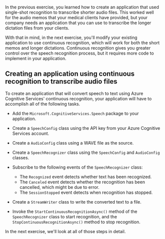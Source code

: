 In the previous exercise, you learned how to create an application that used single-shot recognition to transcribe shorter audio files. This worked well for the audio memos that your medical clients have provided, but your company needs an application that you can use to transcribe the longer dictation files from your clients.

With that in mind, in the next exercise, you'll modify your existing application to use continuous recognition, which will work for both the short memos and longer dictations. Continuous recognition gives you greater control over the speech recognition process, but it requires more code to implement in your application.

## Creating an application using continuous recognition to transcribe audio files

To create an application that will convert speech to text using Azure Cognitive Services' continuous recognition, your application will have to accomplish all of the following tasks.

- Add the `Microsoft.CognitiveServices.Speech` package to your application.

- Create a `SpeechConfig` class using the API key from your Azure Cognitive Services account.

- Create a `AudioConfig` class using a WAVE file as the source.

- Create a `SpeechRecognizer` class using the `SpeechConfig` and `AudioConfig` classes.

- Subscribe to the following events of the `SpeechRecognizer` class:

    - The `Recognized` event detects whether text has been recognized.
    - The `Canceled` event detects whether the recognition has been cancelled, which might be due to error.
    - The `SessionStopped` event detects when recognition has stopped.

- Create a `StreamWriter` class to write the converted text to a file.

- Invoke the `StartContinuousRecognitionAsync()` method of the `SpeechRecognizer` class to start recognition, and the `StopContinuousRecognitionAsync()` method to stop recognition.

In the next exercise, we'll look at all of those steps in detail.
